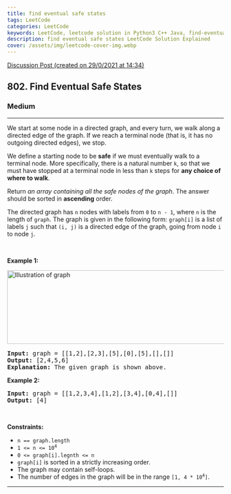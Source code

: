 ```yaml
---
title: find eventual safe states
tags: LeetCode
categories: LeetCode
keywords: LeetCode, leetcode solution in Python3 C++ Java, find-eventual-safe-states solution
description: find eventual safe states LeetCode Solution Explained
cover: /assets/img/leetcode-cover-img.webp
---
```



[Discussion Post (created on 29/0/2021 at 14:34)](https://leetcode.com/problems/find-eventual-safe-states/discuss/1040211/DFS-or-Beats-95-or-C%2B%2B)  
<h2>802. Find Eventual Safe States</h2><h3>Medium</h3><hr><div><p>We start at some node in a directed graph, and every turn, we walk along a directed edge of the graph. If we reach a terminal node (that is, it has no outgoing directed edges), we stop.</p>

<p>We define a starting node to be <strong>safe</strong> if we must eventually walk to a terminal node. More specifically, there is a natural number <code>k</code>, so that we must have stopped at a terminal node in less than <code>k</code> steps for <strong>any choice of where to walk</strong>.</p>

<p>Return <em>an array containing all the safe nodes of the graph</em>. The answer should be sorted in <strong>ascending</strong> order.</p>

<p>The directed graph has <code>n</code> nodes with labels from <code>0</code> to <code>n - 1</code>, where <code>n</code> is the length of <code>graph</code>. The graph is given in the following form: <code>graph[i]</code> is a list of labels <code>j</code> such that <code>(i, j)</code> is a directed edge of the graph, going from node <code>i</code> to node <code>j</code>.</p>

<p>&nbsp;</p>
<p><strong>Example 1:</strong></p>
<img alt="Illustration of graph" src="https://s3-lc-upload.s3.amazonaws.com/uploads/2018/03/17/picture1.png" style="height: 171px; width: 600px;">
<pre><strong>Input:</strong> graph = [[1,2],[2,3],[5],[0],[5],[],[]]
<strong>Output:</strong> [2,4,5,6]
<strong>Explanation:</strong> The given graph is shown above.
</pre>

<p><strong>Example 2:</strong></p>

<pre><strong>Input:</strong> graph = [[1,2,3,4],[1,2],[3,4],[0,4],[]]
<strong>Output:</strong> [4]
</pre>

<p>&nbsp;</p>
<p><strong>Constraints:</strong></p>

<ul>
	<li><code>n == graph.length</code></li>
	<li><code>1 &lt;= n &lt;= 10<sup>4</sup></code></li>
	<li><code>0 &lt;= graph[i].legnth &lt;= n</code></li>
	<li><code>graph[i]</code> is sorted in a strictly increasing order.</li>
	<li>The graph may contain self-loops.</li>
	<li>The number of edges in the graph will be in the range <code>[1, 4 * 10<sup>4</sup>]</code>.</li>
</ul>
</div>

---


